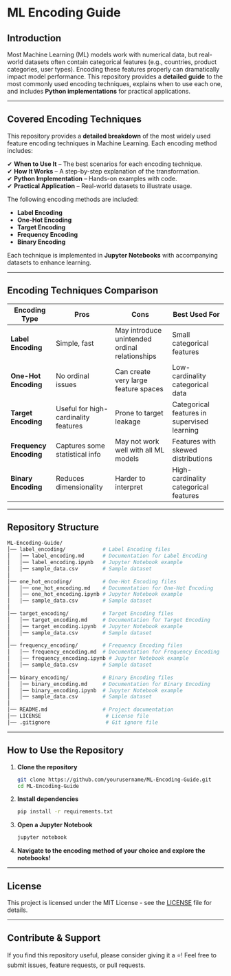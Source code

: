 # ML Encoding Guide  

## Introduction  
Most Machine Learning (ML) models work with numerical data, but real-world datasets often contain categorical features (e.g., countries, product categories, user types). Encoding these features properly can dramatically impact model performance. This repository provides a **detailed guide** to the most commonly used encoding techniques, explains when to use each one, and includes **Python implementations** for practical applications.  

---

## Covered Encoding Techniques  

This repository provides a **detailed breakdown** of the most widely used feature encoding techniques in Machine Learning. Each encoding method includes:

✔ **When to Use It** – The best scenarios for each encoding technique.  
✔ **How It Works** – A step-by-step explanation of the transformation.  
✔ **Python Implementation** – Hands-on examples with code.  
✔ **Practical Application** – Real-world datasets to illustrate usage.  

The following encoding methods are included:  

- **Label Encoding**  
- **One-Hot Encoding**  
- **Target Encoding**  
- **Frequency Encoding**  
- **Binary Encoding**  

Each technique is implemented in **Jupyter Notebooks** with accompanying datasets to enhance learning.

---

## Encoding Techniques Comparison  

| Encoding Type | Pros | Cons | Best Used For |
|--------------|------|------|--------------|
| **Label Encoding** | Simple, fast | May introduce unintended ordinal relationships | Small categorical features |
| **One-Hot Encoding** | No ordinal issues | Can create very large feature spaces | Low-cardinality categorical data |
| **Target Encoding** | Useful for high-cardinality features | Prone to target leakage | Categorical features in supervised learning |
| **Frequency Encoding** | Captures some statistical info | May not work well with all ML models | Features with skewed distributions |
| **Binary Encoding** | Reduces dimensionality | Harder to interpret | High-cardinality categorical features |

---

## Repository Structure  

```bash
ML-Encoding-Guide/
│── label_encoding/            # Label Encoding files
│   │── label_encoding.md      # Documentation for Label Encoding
│   │── label_encoding.ipynb   # Jupyter Notebook example
│   │── sample_data.csv        # Sample dataset
│
│── one_hot_encoding/          # One-Hot Encoding files
│   │── one_hot_encoding.md    # Documentation for One-Hot Encoding
│   │── one_hot_encoding.ipynb # Jupyter Notebook example
│   │── sample_data.csv        # Sample dataset
│
│── target_encoding/           # Target Encoding files
│   │── target_encoding.md     # Documentation for Target Encoding
│   │── target_encoding.ipynb  # Jupyter Notebook example
│   │── sample_data.csv        # Sample dataset
│
│── frequency_encoding/        # Frequency Encoding files
│   │── frequency_encoding.md  # Documentation for Frequency Encoding
│   │── frequency_encoding.ipynb # Jupyter Notebook example
│   │── sample_data.csv        # Sample dataset
│
│── binary_encoding/           # Binary Encoding files
│   │── binary_encoding.md     # Documentation for Binary Encoding
│   │── binary_encoding.ipynb  # Jupyter Notebook example
│   │── sample_data.csv        # Sample dataset
│
│── README.md                  # Project documentation
│── LICENSE                     # License file
│── .gitignore                  # Git ignore file
```

---

## How to Use the Repository  

1. **Clone the repository**  
   ```bash
   git clone https://github.com/yourusername/ML-Encoding-Guide.git
   cd ML-Encoding-Guide
   ```
2. **Install dependencies**  
   ```bash
   pip install -r requirements.txt
   ```
3. **Open a Jupyter Notebook**  
   ```bash
   jupyter notebook
   ```
4. **Navigate to the encoding method of your choice and explore the notebooks!**  

---

## License  
This project is licensed under the MIT License - see the [LICENSE](LICENSE) file for details.  

---

## Contribute & Support  
If you find this repository useful, please consider giving it a ⭐! Feel free to submit issues, feature requests, or pull requests.  
